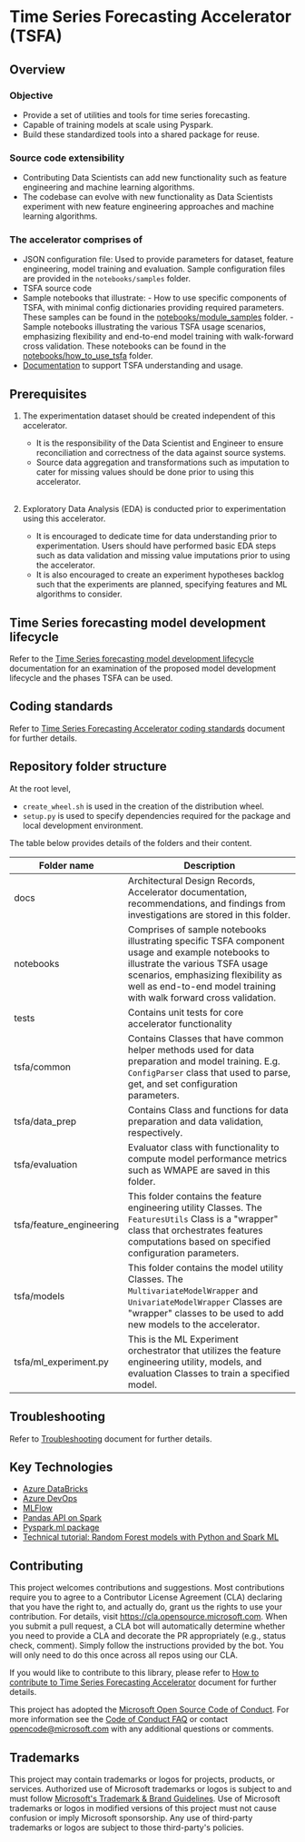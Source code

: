 # Time Series Forecasting Accelerator (TSFA)

## Overview

### Objective

- Provide a set of utilities and tools for time series forecasting.
- Capable of training models at scale using Pyspark.
- Build these standardized tools into a shared package for reuse.

### Source code extensibility

- Contributing Data Scientists can add new functionality such as feature engineering and machine learning algorithms.
- The codebase can evolve with new functionality as Data Scientists experiment with new feature engineering approaches and machine learning algorithms.

### The accelerator comprises of

- JSON configuration file: Used to provide parameters for dataset, feature engineering, model training and evaluation. Sample configuration files are provided in the `notebooks/samples` folder.
- TSFA source code
- Sample notebooks that illustrate:
        - How to use specific components of TSFA, with minimal config dictionaries providing required parameters. These samples can be found in the [notebooks/module_samples](notebooks/module_samples) folder.
        - Sample notebooks illustrating the various TSFA usage scenarios, emphasizing flexibility and end-to-end model training with walk-forward cross validation. These notebooks can be found in the [notebooks/how_to_use_tsfa](notebooks/how_to_use_tsfa) folder.
- [Documentation](docs) to support TSFA understanding and usage.

## Prerequisites

1. The experimentation dataset should be created independent of this accelerator.
    - It is the responsibility of the Data Scientist and Engineer to ensure reconciliation and correctness of the data against source systems.
    - Source data aggregation and transformations such as imputation to cater for missing values should be done prior to using this accelerator.<br><br>

2. Exploratory Data Analysis (EDA) is conducted prior to experimentation using this accelerator.
    - It is encouraged to dedicate time for data understanding prior to experimentation. Users should have performed basic EDA steps such as data validation and missing value imputations prior to using the accelerator.
    - It is also encouraged to create an experiment hypotheses backlog such that the experiments are planned, specifying features and ML algorithms to consider.

## Time Series forecasting model development lifecycle

Refer to the [Time Series forecasting model development lifecycle](docs/ml_lifecycle.md) documentation for an examination of the proposed model development lifecycle and the phases TSFA can be used.

## Coding standards

Refer to [Time Series Forecasting Accelerator coding standards](docs/coding_standards.md) document for further details.

## Repository folder structure

At the root level,

- `create_wheel.sh` is used in the creation of the distribution wheel.
- `setup.py` is used to specify dependencies required for the package and local development environment.

The table below provides details of the folders and their content.

| Folder name | Description |
|-|-|
| docs | Architectural Design Records, Accelerator documentation, recommendations, and findings from investigations are stored in this folder.|
| notebooks | Comprises of sample notebooks illustrating specific TSFA component usage and example notebooks to illustrate the various TSFA usage scenarios, emphasizing flexibility as well as end-to-end model training with walk forward cross validation.|
| tests | Contains unit tests for core accelerator functionality
| tsfa/common | Contains Classes that have common helper methods used for data preparation and model training. E.g. `ConfigParser` class that used to parse, get, and set configuration parameters.|
| tsfa/data_prep | Contains Class and functions for data preparation and data validation, respectively.|
| tsfa/evaluation | Evaluator class with functionality to compute model performance metrics such as WMAPE are saved in this folder.|
| tsfa/feature_engineering | This folder contains the feature engineering utility Classes. The `FeaturesUtils` Class is a "wrapper" class that orchestrates features computations based on specified configuration parameters. |
| tsfa/models | This folder contains the model utility Classes. The `MultivariateModelWrapper` and `UnivariateModelWrapper` Classes are "wrapper" classes to be used to add new models to the accelerator. |
| tsfa/ml_experiment.py | This is the ML Experiment orchestrator that utilizes the feature engineering utility, models, and evaluation Classes to train a specified model.

## Troubleshooting

Refer to [Troubleshooting](docs/troubleshooting.md) document for further details.

## Key Technologies

- [Azure DataBricks](https://azure.microsoft.com/en-us/services/databricks/)
- [Azure DevOps](https://azure.microsoft.com/en-us/services/devops/)
- [MLFlow](https://mlflow.org/)
- [Pandas API on Spark](https://spark.apache.org/docs/latest/api/python/user_guide/pandas_on_spark/index.html)
- [Pyspark.ml package](https://spark.apache.org/docs/2.3.0/api/python/pyspark.ml.html)
- [Technical tutorial: Random Forest models with Python and Spark ML](https://www.silect.is/blog/random-forest-models-in-spark-ml/)

## Contributing

This project welcomes contributions and suggestions. Most contributions require you to agree to a Contributor License Agreement (CLA) declaring that you have the right to, and actually do, grant us the rights to use your contribution. For details, visit https://cla.opensource.microsoft.com. When you submit a pull request, a CLA bot will automatically determine whether you need to provide a CLA and decorate the PR appropriately (e.g., status check, comment). Simply follow the instructions provided by the bot. You will only need to do this once across all repos using our CLA.

If you would like to contribute to this library, please refer to [How to contribute to Time Series Forecasting Accelerator](CONTRIBUTING.md) document for further details.

This project has adopted the [Microsoft Open Source Code of Conduct](https://opensource.microsoft.com/codeofconduct/).
For more information see the [Code of Conduct FAQ](https://opensource.microsoft.com/codeofconduct/faq/) or
contact [opencode@microsoft.com](mailto:opencode@microsoft.com) with any additional questions or comments.

## Trademarks

This project may contain trademarks or logos for projects, products, or services. Authorized use of Microsoft
trademarks or logos is subject to and must follow
[Microsoft's Trademark & Brand Guidelines](https://www.microsoft.com/en-us/legal/intellectualproperty/trademarks/usage/general).
Use of Microsoft trademarks or logos in modified versions of this project must not cause confusion or imply Microsoft sponsorship.
Any use of third-party trademarks or logos are subject to those third-party's policies.
